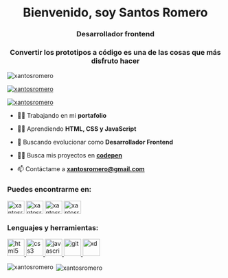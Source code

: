 <h1 align="center">Bienvenido, soy Santos Romero</h1>
<h3 align="center">Desarrollador frontend</h3>
<h3 align="center">Convertir los prototipos a código es una de las cosas que más disfruto hacer</h3>

<p align="left"> <img src="https://komarev.com/ghpvc/?username=xantosromero&label=Profile%20views&color=0e75b6&style=flat" alt="xantosromero" /> </p>

<p align="left"> <a href="https://github.com/ryo-ma/github-profile-trophy"><img src="https://github-profile-trophy.vercel.app/?username=xantosromero" alt="xantosromero" /></a> </p>

<p align="left"> <a href="https://twitter.com/xantosromero" target="blank"><img src="https://img.shields.io/twitter/follow/xantosromero?logo=twitter&style=for-the-badge" alt="xantosromero" /></a> </p>

- 👷‍♂️ Trabajando en mi **portafolio**

- 👨‍💻 Aprendiendo **HTML, CSS y JavaScript**

- 🤝 Buscando evolucionar como **Desarrollador Frontend**

- 👨‍💻 Busca mis proyectos en **[codepen](https://codepen.io/your-work)**

- 📫 Contáctame a **xantosromero@gmail.com**

<h3 align="left">Puedes encontrarme en:</h3>
<p align="left">
<a href="https://linkedin.com/in/xantosromero" target="blank"><img align="center" src="https://cdn.jsdelivr.net/npm/simple-icons@3.0.1/icons/linkedin.svg" alt="xantosromero" height="30" width="40" /></a>
<a href="https://twitter.com/xantosromero" target="blank"><img align="center" src="https://cdn.jsdelivr.net/npm/simple-icons@3.0.1/icons/twitter.svg" alt="xantosromero" height="30" width="40" /></a>
<a href="https://instagram.com/xantosromero" target="blank"><img align="center" src="https://cdn.jsdelivr.net/npm/simple-icons@3.0.1/icons/instagram.svg" alt="xantosromero" height="30" width="40" /></a>
<a href="https://codepen.io/xantosromero" target="blank"><img align="center" src="https://cdn.jsdelivr.net/npm/simple-icons@3.0.1/icons/codepen.svg" alt="xantosromero" height="30" width="40" /></a>
</p>

<h3 align="left">Lenguajes y herramientas:</h3>
    <p align="left"> <a href="https://www.w3.org/html/" target="_blank"> <img src="https://devicons.github.io/devicon/devicon.git/icons/html5/html5-original-wordmark.svg" alt="html5" width="40" height="40"/> </a> <a href="https://www.w3schools.com/css/" target="_blank"> <img src="https://devicons.github.io/devicon/devicon.git/icons/css3/css3-original-wordmark.svg" alt="css3" width="40" height="40"/> </a> <a href="https://developer.mozilla.org/en-US/docs/Web/JavaScript" target="_blank"> <img src="https://devicons.github.io/devicon/devicon.git/icons/javascript/javascript-original.svg" alt="javascript" width="40" height="40"/> </a> <a href="https://git-scm.com/" target="_blank"> <img src="https://www.vectorlogo.zone/logos/git-scm/git-scm-icon.svg" alt="git" width="40" height="40"/> </a><a href="https://www.adobe.com/products/xd.html" target="_blank"> <img src="https://cdn.worldvectorlogo.com/logos/adobe-xd.svg" alt="xd" width="40" height="40"/> </a> </p>

<p><img align="left" src="https://github-readme-stats.vercel.app/api/top-langs?username=xantosromero&show_icons=true&locale=en&layout=compact" alt="xantosromero" /></p>

<p>&nbsp;<img align="center" src="https://github-readme-stats.vercel.app/api?username=xantosromero&show_icons=true&locale=en" alt="xantosromero" /></p>
